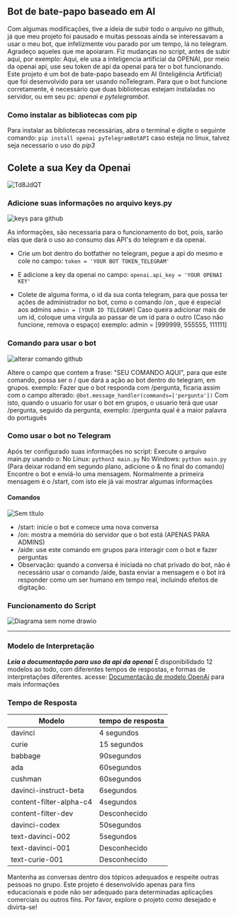 ## Bot de bate-papo baseado em AI 
Com algumas modificações, tive a ideia de subir todo o arquivo no github, já que meu projeto foi pausado e muitas pessoas ainda se interessavam a usar o meu bot, que infelizmente vou parado por um tempo, lá no telegram. Agradeço aqueles que me apoiaram.
Fiz mudanças no script, antes de subir aqui, por exemplo: Aqui, ele usa a inteligencia artificial da OPENAI, por meio da openai api, use seu token de api da openai para ter o bot funcionando.
Este projeto é um bot de bate-papo baseado em AI (Inteligência Artificial) que foi desenvolvido para ser usando noTelegram. Para que o bot funcione corretamente, é necessário que duas bibliotecas estejam instaladas no servidor, ou em seu pc: *openai e pytelegrambot*.

### Como instalar as bibliotecas com pip

Para instalar as bibliotecas necessárias, abra o terminal e digite o seguinte comando:
`pip install openai pyTelegramBotAPI`
caso esteja no linux, talvez seja necessario o uso do *pip3*

## Colete a sua Key da Openai
![Td8JdQT](https://user-images.githubusercontent.com/70298185/236633707-ec3dc77d-6dfa-4d76-b63f-1d99837804f6.png)


### Adicione suas informações no arquivo keys.py

![keys para github](https://user-images.githubusercontent.com/70298185/236688150-2ea0e040-40a8-48ab-a30c-83862cd0dcdb.png)

As informações, são necessaria para o funcionamento do bot, pois, sarão elas que dará o uso ao consumo das API's do telegram e da openai.
- Crie um bot dentro do botfather no telegram, pegue a api do mesmo e cole no campo: 
```token = 'YOUR BOT TOKEN_TELEGRAM'```

- E adicione a key da openai no campo:
```openai.api_key = 'YOUR OPENAI KEY'```

- Colete de alguma forma, o id da sua conta telegram, para que possa ter ações de administrador no bot, como o comando /on , que é especial aos admins
```admin = [YOUR ID TELEGRAM]```
Caso queira adicionar mais de um id, coloque uma virgula ao passar de um id para o outro (Caso não funcione, remova o espaço)
exemplo: admin = [999999, 555555, 111111] 


### Comando para usar o bot

![alterar comando github](https://user-images.githubusercontent.com/70298185/236688161-190993a4-66ad-4a02-baa1-c84e35402d29.png)


Altere o campo que contem a frase: "SEU COMANDO AQUI", para que este comando, possa ser o / que dará a ação ao bot dentro do telegram, em grupos.
exemplo: Fazer que o bot responda com /pergunta, ficaria assim com o campo alterado: 
```@bot.message_handler(commands=['pergunta'])```
Com isto, quando o usuario for usar o bot em grupos, o usuario terá que usar /pergunta, seguido da pergunta, exemplo:
/pergunta qual é a maior palavra do português



### Como usar o bot no Telegram
Após ter configurado suas informações no script: Execute o arquivo main.py usando o:
No Linux: `python3 main.py`
No Windows: `python main.py`
(Para deixar rodand em segundo plano, adicione o & no final do comando)
Encontre o bot e enviá-lo uma mensagem. Normalmente a primeira mensagem é o /start, com isto ele já vai mostrar algumas informações


#### Comandos 
![Sem título](https://user-images.githubusercontent.com/70298185/236633918-15431d10-380a-427d-86fe-f31afe2e1247.png)

- /start: inicie o bot e comece uma nova conversa
- /on: mostra a memória do servidor que o bot está (APENAS PARA ADMINS)
- /aide: use este comando em grupos para interagir com o bot e fazer perguntas
- Observação: quando a conversa é iniciada no chat privado do bot, não é necessário usar o comando /aide, basta enviar a mensagem e o bot irá responder como um ser humano em tempo real, incluindo efeitos de digitação.


### Funcionamento do Script
![Diagrama sem nome drawio](https://user-images.githubusercontent.com/70298185/236815765-aad7ec7a-b9f1-4a6e-9b9a-2f37ad23ce83.png)

***
### Modelo de Interpretação 
__*Leia a documentação para uso da api da openai*__
É disponibilidado 12 modelos ao todo, com diferentes tempos de respostas, e formas de interpretações diferentes.
acesse: [Documentação de modelo OpenAi](https://platform.openai.com/docs/models/gpt-3-5) para mais informações

### Tempo de Resposta

Modelo|tempo de resposta
---|---
davinci|4 segundos
curie|15 segundos
babbage| 90segundos
ada| 60segundos
cushman| 60segundos
davinci-instruct-beta| 6segundos
content-filter-alpha-c4| 4segundos
content-filter-dev| Desconhecido
davinci-codex| 50segundos
text-davinci-002| 5segundos
text-davinci-001| Desconhecido
text-curie-001| Desconhecido



Mantenha as conversas dentro dos tópicos adequados e respeite outras pessoas no grupo. Este projeto é desenvolvido apenas para fins educacionais e pode não ser adequado para determinadas aplicações comerciais ou outros fins. Por favor, explore o projeto como desejado e divirta-se! 
